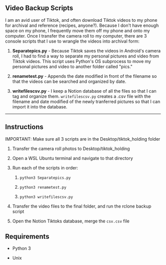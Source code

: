 ## Video Backup Scripts

I am an avid user of Tiktok, and often download Tiktok videos to my phone for archival and reference (recipes, anyone?). Because I don't have enough space on my phone, I frequently move them off my phone and onto my computer. Once I transfer the camera roll to my computer, there are 3 console scripts that I use to wrangle the videos into archival form:

1) **Separatepics.py** - Because Tiktok saves the videos in Android's camera roll, I had to find a way to separate my personal pictures and video from Tiktok videos. This script uses Python's OS subprocess to move my personal pictures and video to another folder called "pics."

2) **renametest.py** - Appends the date modified in front of the filename so that the videos can be searched and organized by date.

3) **writefilescsv.py** - I keep a Notion database of all the files so that I can tag and organize them. ``writefilescsv.py`` creates a .csv file with the filename and date modified of the newly tranferred pictures so that I can import it into the database.

---

## Instructions

IMPORTANT: Make sure all 3 scripts are in the Desktop/tiktok_holding folder

1. Transfer the camera roll photos to Desktop/tiktok_holding

2. Open a WSL Ubuntu terminal and navigate to that directory

3. Run each of the scripts in order:
   
   1. ``python3 Separatepics.py``
   
   2. ``python3 renametest.py ``
   
   3. ``python3 writefilescsv.py``

4. Transfer the video files to the final folder, and run the rclone backup script

5. Open the Notion Tiktoks database, merge the ``csv.csv`` file
   
   

## Requirements

- Python 3

- Unix
